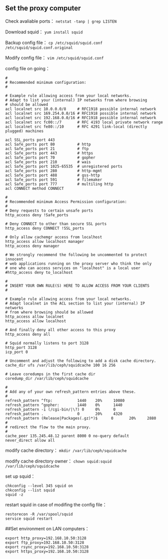 ## Set the proxy computer
Check avaliable ports：
`netstat -tanp | grep LISTEN`

Download squid：
`yum install squid`

Backup config file：
`cp /etc/squid/squid.conf /etc/squid/squid.conf.original`

Modify config file：
`vim /etc/squid/squid.conf`

config file on going：
```
#
# Recommended minimum configuration:
#

# Example rule allowing access from your local networks.
# Adapt to list your (internal) IP networks from where browsing
# should be allowed
acl localnet src 10.0.0.0/8     # RFC1918 possible internal network
acl localnet src 169.254.0.0/16 # RFC1918 possible internal network
acl localnet src 192.168.0.0/16 # RFC1918 possible internal network
acl localnet src fc00::/7       # RFC 4193 local private network range
acl localnet src fe80::/10      # RFC 4291 link-local (directly plugged) machines

acl SSL_ports port 443
acl Safe_ports port 80          # http
acl Safe_ports port 21          # ftp
acl Safe_ports port 443         # https
acl Safe_ports port 70          # gopher
acl Safe_ports port 210         # wais
acl Safe_ports port 1025-65535  # unregistered ports
acl Safe_ports port 280         # http-mgmt
acl Safe_ports port 488         # gss-http
acl Safe_ports port 591         # filemaker
acl Safe_ports port 777         # multiling http
acl CONNECT method CONNECT

#
# Recommended minimum Access Permission configuration:
#
# Deny requests to certain unsafe ports
http_access deny !Safe_ports

# Deny CONNECT to other than secure SSL ports
http_access deny CONNECT !SSL_ports

# Only allow cachemgr access from localhost
http_access allow localhost manager
http_access deny manager

# We strongly recommend the following be uncommented to protect innocent
# web applications running on the proxy server who think the only
# one who can access services on "localhost" is a local user
#http_access deny to_localhost

#
# INSERT YOUR OWN RULE(S) HERE TO ALLOW ACCESS FROM YOUR CLIENTS
#

# Example rule allowing access from your local networks.
# Adapt localnet in the ACL section to list your (internal) IP networks
# from where browsing should be allowed
http_access allow localnet
http_access allow localhost

# And finally deny all other access to this proxy
http_access deny all

# Squid normally listens to port 3128
http_port 3128
icp_port 0

# Uncomment and adjust the following to add a disk cache directory.
cache_dir ufs /var/lib/ceph/squidcache 100 16 256

# Leave coredumps in the first cache dir
coredump_dir /var/lib/ceph/squidcache

#
# Add any of your own refresh_pattern entries above these.
#
refresh_pattern ^ftp:           1440    20%     10080
refresh_pattern ^gopher:        1440    0%      1440
refresh_pattern -i (/cgi-bin/|\?) 0     0%      0
refresh_pattern .               0       20%     4320
refresh_pattern (Release|Packages(.gz)*)$      0       20%     2880
#
# redirect the flow to the main proxy.
#
cache_peer 135.245.48.12 parent 8000 0 no-query default
never_direct allow all
```

modify cache directory：
`mkdir /var/lib/ceph/squidcache`

modify cache directory owner：
`chown squid:squid /var/lib/ceph/squidcache`

set up squid：
```
chkconfig --level 345 squid on
chkconfig --list squid    
squid -z    
```

restart squid in case of modifing the config file：
```
restorecon -R /var/spool/squid
service squid restart
```

##Set environment on LAN computers：
```
export http_proxy=192.168.10.50:3128
export ftp_proxy=192.168.10.50:3128
export rsync_proxy=192.168.10.50:3128
export https_proxy=192.168.10.50:3128
```
